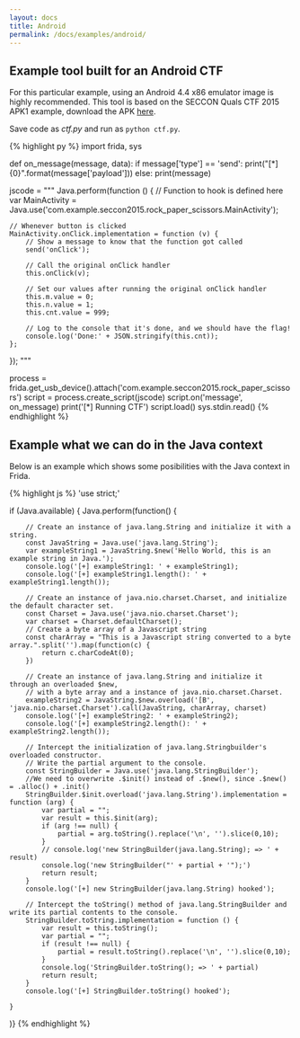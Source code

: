 ```yaml
---
layout: docs
title: Android
permalink: /docs/examples/android/
---
```


## Example tool built for an Android CTF

For this particular example, using an Android 4.4 x86 emulator image is highly
recommended. This tool is based on the SECCON Quals CTF 2015 APK1 example,
download the APK [here](https://github.com/ctfs/write-ups-2015/tree/master/seccon-quals-ctf-2015/binary/reverse-engineering-android-apk-1).

Save code as *ctf.py* and run as `python ctf.py`.

{% highlight py %}
import frida, sys

def on_message(message, data):
    if message['type'] == 'send':
        print("[*] {0}".format(message['payload']))
    else:
        print(message)

jscode = """
Java.perform(function () {
    // Function to hook is defined here
    var MainActivity = Java.use('com.example.seccon2015.rock_paper_scissors.MainActivity');

    // Whenever button is clicked
    MainActivity.onClick.implementation = function (v) {
        // Show a message to know that the function got called
        send('onClick');

        // Call the original onClick handler
        this.onClick(v);

        // Set our values after running the original onClick handler
        this.m.value = 0;
        this.n.value = 1;
        this.cnt.value = 999;

        // Log to the console that it's done, and we should have the flag!
        console.log('Done:' + JSON.stringify(this.cnt));
    };
});
"""

process = frida.get_usb_device().attach('com.example.seccon2015.rock_paper_scissors')
script = process.create_script(jscode)
script.on('message', on_message)
print('[*] Running CTF')
script.load()
sys.stdin.read()
{% endhighlight %}


## Example what we can do in the Java context

Below is an example which shows some posibilities with the Java context in Frida. 

{% highlight js %}
'use strict;'

if (Java.available) {
    Java.perform(function() {

        // Create an instance of java.lang.String and initialize it with a string.
        const JavaString = Java.use('java.lang.String');
        var exampleString1 = JavaString.$new('Hello World, this is an example string in Java.');
        console.log('[+] exampleString1: ' + exampleString1);
        console.log('[+] exampleString1.length(): ' + exampleString1.length());

        // Create an instance of java.nio.charset.Charset, and initialize the default character set.
        const Charset = Java.use('java.nio.charset.Charset');
        var charset = Charset.defaultCharset();
        // Create a byte array of a Javascript string
        const charArray = "This is a Javascript string converted to a byte array.".split('').map(function(c) {
            return c.charCodeAt(0);
        })

        // Create an instance of java.lang.String and initialize it through an overloaded $new, 
        // with a byte array and a instance of java.nio.charset.Charset.
        exampleString2 = JavaString.$new.overload('[B', 'java.nio.charset.Charset').call(JavaString, charArray, charset)
        console.log('[+] exampleString2: ' + exampleString2);
        console.log('[+] exampleString2.length(): ' + exampleString2.length());

        // Intercept the initialization of java.lang.Stringbuilder's overloaded constructor.
        // Write the partial argument to the console.
        const StringBuilder = Java.use('java.lang.StringBuilder');
        //We need to overwrite .$init() instead of .$new(), since .$new() = .alloc() + .init()
        StringBuilder.$init.overload('java.lang.String').implementation = function (arg) {
            var partial = "";
            var result = this.$init(arg);
            if (arg !== null) {
                partial = arg.toString().replace('\n', '').slice(0,10);
            }
            // console.log('new StringBuilder(java.lang.String); => ' + result)
            console.log('new StringBuilder("' + partial + '");')
            return result;
        }
        console.log('[+] new StringBuilder(java.lang.String) hooked');

        // Intercept the toString() method of java.lang.StringBuilder and write its partial contents to the console.        
        StringBuilder.toString.implementation = function () {
            var result = this.toString();
            var partial = "";
            if (result !== null) {
                partial = result.toString().replace('\n', '').slice(0,10);
            }
            console.log('StringBuilder.toString(); => ' + partial)
            return result;
        }
        console.log('[+] StringBuilder.toString() hooked');
        
    }
)}
{% endhighlight %}

